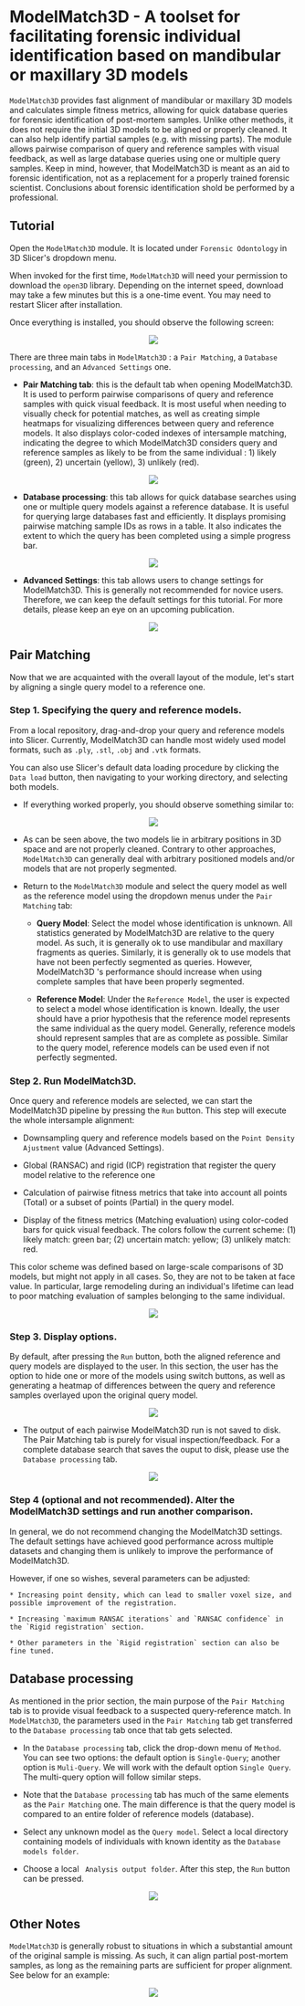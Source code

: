 # ModelMatch3D - A toolset for facilitating forensic individual identification based on mandibular or maxillary 3D models

`ModelMatch3D` provides fast alignment of mandibular or maxillary 3D models and calculates simple fitness metrics, allowing for quick database queries for forensic identification of post-mortem samples. Unlike other methods, it does not require the initial 3D models to be aligned or properly cleaned. It can also help identify partial samples (e.g. with missing parts). The module allows pairwise comparison of query and reference samples with visual feedback, as well as large database queries using one or multiple query samples. Keep in mind, however, that ModelMatch3D is meant as an aid to forensic identification, not as a replacement for a properly trained forensic scientist. Conclusions about forensic identification shold be performed by a professional.

## Tutorial

Open the `ModelMatch3D` module. It is located under `Forensic Odontology` in 3D Slicer's dropdown menu.

When invoked for the first time, `ModelMatch3D` will need your permission to download the `open3D` library. Depending on the internet speed, download may take a few minutes but this is a one-time event. You may need to restart Slicer after installation.

Once everything is installed, you should observe the following screen:

<p align="center">
<img src="./images/ModelMatch3D001.png"> 
</p>


There are three main tabs in `ModelMatch3D` : a `Pair Matching`, a `Database processing`, and an `Advanced Settings` one.

* __Pair Matching tab__: this is the default tab when opening ModelMatch3D. It is used to perform pairwise comparisons of query and reference samples with quick visual feedback. It is most useful when needing to visually check for potential matches, as well as creating simple heatmaps for visualizing differences between query and reference models. It also displays color-coded indexes of intersample matching, indicating the degree to which ModelMatch3D considers query and reference samples as likely to be from the same individual : 1) likely (green), 2) uncertain (yellow), 3) unlikely (red).

<p align="center">
<img src="./images/ModelMatch3D004.png">
</p>


* __Database processing__: this tab allows for quick database searches using one or multiple query models against a reference database. It is useful for querying large databases fast and efficiently. It displays promising pairwise matching sample IDs as rows in a table. It also indicates the extent to which the query has been completed using a simple progress bar.

<p align="center">
<img src="./images/ModelMatch3D002.png">
</p>

* __Advanced Settings__: this tab allows users to change settings for ModelMatch3D. This is generally not recommended for novice users. Therefore, we can keep the default settings for this tutorial. For more details, please keep an eye on an upcoming publication.

<p align="center">
<img src="./images/ModelMatch3D003.png">
</p>


## Pair Matching

Now that we are acquainted with the overall layout of the module, let's start by aligning a single query model to a reference one.

### Step 1. Specifying the query and reference models. 
From a local repository, drag-and-drop your query and reference models into Slicer. Currently, ModelMatch3D can handle most widely used model formats, such as `.ply`, `.stl`, `.obj` and `.vtk` formats.

You can also use Slicer's default data loading procedure by clicking the `Data load` button, then navigating to your working directory, and selecting both models.

 * If everything worked properly, you should observe something similar to:

<p align="center">
<img src="./images/ModelMatch3D005.png">
</p>


* As can be seen above, the two models lie in arbitrary positions in 3D space and are not properly cleaned. Contrary to other approaches, `ModelMatch3D` can generally deal with arbitrary positioned models and/or models that are not properly segmented.

* Return to the `ModelMatch3D` module and select the query model as well as the reference model using the dropdown menus under the `Pair Matching` tab: 

  * __Query Model__: Select the model whose identification is unknown. All statistics generated by ModelMatch3D are relative to the query model. As such, it is generally ok to use mandibular and maxillary fragments as queries. Similarly, it is generally ok to use models that have not been perfectly segmented as queries. However, ModelMatch3D 's performance should increase when using complete samples that have been properly segmented.

  * __Reference Model__: Under the `Reference Model`, the user is expected to select a model whose identification is known. Ideally, the user should have a prior hypothesis that the reference model represents the same individual as the query model. Generally, reference models should represent samples that are as complete as possible. Similar to the query model, reference models can be used even if not perfectly segmented.


### Step 2. Run ModelMatch3D.
Once query and reference models are selected, we can start the ModelMatch3D pipeline by pressing the `Run` button. This step will execute the whole intersample alignment:

* Downsampling query and reference models based on the `Point Density Ajustment` value (Advanced Settings). 

* Global (RANSAC) and rigid (ICP) registration that register the query model relative to the reference one

* Calculation of pairwise fitness metrics that take into account all points (Total) or a subset of points (Partial) in the query model.

* Display of the fitness metrics (Matching evaluation) using color-coded bars for quick visual feedback. The colors follow the current scheme: (1) likely match: green bar; (2) uncertain match: yellow; (3) unlikely match: red. 

This color scheme was defined based on large-scale comparisons of 3D models, but might not apply in all cases. So, they are not to be taken at face value. In particular, large remodeling during an individual's lifetime can lead to poor matching evaluation of samples belonging to the same individual.

<p align="center">
<img src="./images/ModelMatch3D007.png">
</p>


### Step 3. Display options.
By default, after pressing the `Run` button, both the aligned reference and query models are displayed to the user. In this section, the user has the option to hide one or more of the models using switch buttons, as well as generating a heatmap of differences between the query and reference samples overlayed upon the original query model.


<p align="center">
<img src="images/ModelMatch3D008.png">


 
* The output of each pairwise ModelMatch3D run is not saved to disk. The Pair Matching tab is purely for visual inspection/feedback. For a complete database search that saves the ouput to disk, please use the `Database processing` tab. 


<p align="center">
<img src="images/ModelMatch3D009.png">



### Step 4 (optional and not recommended). Alter the ModelMatch3D settings and run another comparison. 
 
In general, we do not recommend changing the ModelMatch3D settings. The default settings have achieved good performance across multiple datasets and changing them is unlikely to improve the performance of ModelMatch3D.

However, if one so wishes, several parameters can be adjusted: 

    * Increasing point density, which can lead to smaller voxel size, and possible improvement of the registration.

    * Increasing `maximum RANSAC iterations` and `RANSAC confidence` in the `Rigid registration` section. 

    * Other parameters in the `Rigid registration` section can also be fine tuned. 
  

## Database processing 

As mentioned in the prior section, the main purpose of the `Pair Matching` tab is to provide visual feedback to a suspected query-reference match. In `ModelMatch3D`, the parameters used in the `Pair Matching` tab get transferred to the `Database processing` tab once that tab gets selected. 

* In the `Database processing` tab, click the drop-down menu of `Method`. You can see two options: the default option is `Single-Query`; another option is `Muli-Query`. We will work with the default option `Single Query`. The multi-query option will follow similar steps. 
 
* Note that the `Database processing` tab has much of the same elements as the `Pair Matching` one. The main difference is that the query model is compared to an entire folder of reference models (database). 

* Select any unknown model as the `Query model`. Select a local directory containing models of individuals with known identity as the `Database models folder`.

* Choose a local ` Analysis output folder`. After this step, the `Run` button can be pressed.

<p align="center">
 <img src="images/ModelMatch3D010.png">
</p>
 


## Other Notes

`ModelMatch3D` is generally robust to situations in which a substantial amount of the original sample is missing. As such, it can align partial post-mortem samples, as long as the remaining parts are sufficient for proper alignment. See below for an example:


<p align="center">
 <img src="images/ModelMatch3D011.png">
</p>
